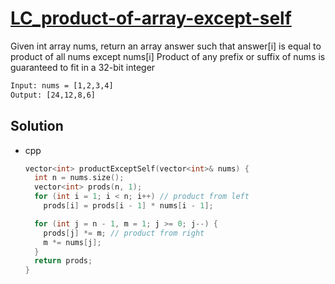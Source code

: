 # [LC_product-of-array-except-self](https://leetcode.com/problems/product-of-array-except-self)

Given int array nums, return an array answer such that answer[i] is equal to product of all nums except nums[i]
Product of any prefix or suffix of nums is guaranteed to fit in a 32-bit integer

```txt
Input: nums = [1,2,3,4]
Output: [24,12,8,6]
```

## Solution

* cpp

  ```cpp
  vector<int> productExceptSelf(vector<int>& nums) {
    int n = nums.size();
    vector<int> prods(n, 1);
    for (int i = 1; i < n; i++) // product from left
      prods[i] = prods[i - 1] * nums[i - 1];

    for (int j = n - 1, m = 1; j >= 0; j--) {
      prods[j] *= m; // product from right
      m *= nums[j];
    }
    return prods;
  }
  ```
